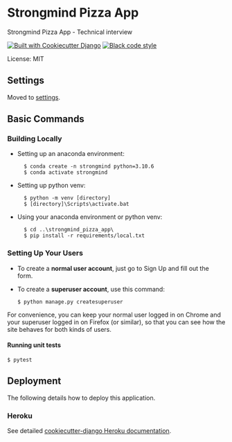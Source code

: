 # Strongmind Pizza App

Strongmind Pizza App - Technical interview

[![Built with Cookiecutter Django](https://img.shields.io/badge/built%20with-Cookiecutter%20Django-ff69b4.svg?logo=cookiecutter)](https://github.com/cookiecutter/cookiecutter-django/)
[![Black code style](https://img.shields.io/badge/code%20style-black-000000.svg)](https://github.com/ambv/black)

License: MIT

## Settings

Moved to [settings](http://cookiecutter-django.readthedocs.io/en/latest/settings.html).

## Basic Commands

### Building Locally

- Setting up an anaconda environment:

        $ conda create -n strongmind python=3.10.6
        $ conda activate strongmind

- Setting up python venv:

        $ python -m venv [directory]
        $ [directory]\Scripts\activate.bat

- Using your anaconda environment or python venv:

        $ cd ..\strongmind_pizza_app\
        $ pip install -r requirements/local.txt


### Setting Up Your Users

-   To create a **normal user account**, just go to Sign Up and fill out the form. 

-   To create a **superuser account**, use this command:

        $ python manage.py createsuperuser

For convenience, you can keep your normal user logged in on Chrome and your superuser logged in on Firefox (or similar), so that you can see how the site behaves for both kinds of users.


#### Running unit tests

    $ pytest


## Deployment

The following details how to deploy this application.

### Heroku

See detailed [cookiecutter-django Heroku documentation](http://cookiecutter-django.readthedocs.io/en/latest/deployment-on-heroku.html).
